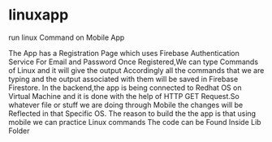 # linuxapp
run linux Command on Mobile App


The App has a Registration Page which uses Firebase Authentication Service For Email and Password
Once Registered,We can type Commands of Linux and it will give the output Accordingly all the commands that we are typing and the output associated with them will be saved in Firebase Firestore.
In the backend,the app is being connected to Redhat OS on Virtual Machine and it is done with the help of HTTP GET Request.So whatever file or stuff we are doing through Mobile the changes will be Reflected in that Specific OS.
The reason to build the the app is that using mobile we can practice Linux commands
The code can be Found Inside Lib Folder

